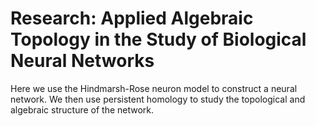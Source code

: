 # Research: Applied Algebraic Topology in the Study of Biological Neural Networks

Here we use the Hindmarsh-Rose neuron model to construct a neural network. We then use persistent homology to study the topological and algebraic structure of the network.
